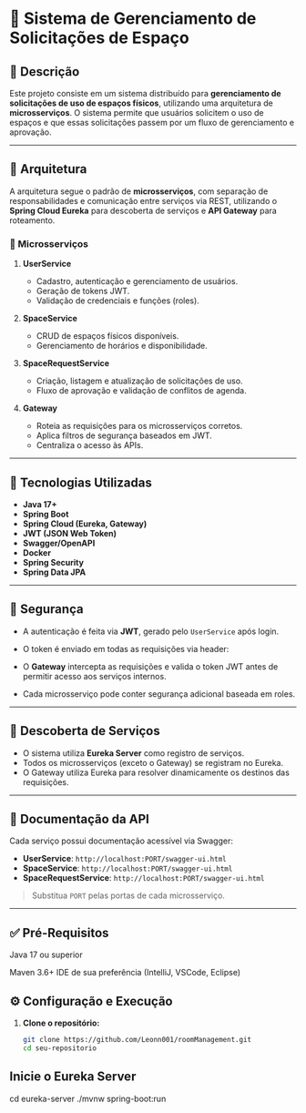 # 🏢 Sistema de Gerenciamento de Solicitações de Espaço

## 📄 Descrição

Este projeto consiste em um sistema distribuído para **gerenciamento de solicitações de uso de espaços físicos**, utilizando uma arquitetura de **microsserviços**. O sistema permite que usuários solicitem o uso de espaços e que essas solicitações passem por um fluxo de gerenciamento e aprovação.

---

## 🧱 Arquitetura

A arquitetura segue o padrão de **microsserviços**, com separação de responsabilidades e comunicação entre serviços via REST, utilizando o **Spring Cloud Eureka** para descoberta de serviços e **API Gateway** para roteamento.

### 🧩 Microsserviços

1. **UserService**
   - Cadastro, autenticação e gerenciamento de usuários.
   - Geração de tokens JWT.
   - Validação de credenciais e funções (roles).

2. **SpaceService**
   - CRUD de espaços físicos disponíveis.
   - Gerenciamento de horários e disponibilidade.

3. **SpaceRequestService**
   - Criação, listagem e atualização de solicitações de uso.
   - Fluxo de aprovação e validação de conflitos de agenda.

4. **Gateway**
   - Roteia as requisições para os microsserviços corretos.
   - Aplica filtros de segurança baseados em JWT.
   - Centraliza o acesso às APIs.

---

## 🚀 Tecnologias Utilizadas

- **Java 17+**
- **Spring Boot**
- **Spring Cloud (Eureka, Gateway)**
- **JWT (JSON Web Token)**
- **Swagger/OpenAPI**
- **Docker**
- **Spring Security**
- **Spring Data JPA**

---

## 🔐 Segurança

- A autenticação é feita via **JWT**, gerado pelo `UserService` após login.
- O token é enviado em todas as requisições via header:

- O **Gateway** intercepta as requisições e valida o token JWT antes de permitir acesso aos serviços internos.
- Cada microsserviço pode conter segurança adicional baseada em roles.

---

## 🧭 Descoberta de Serviços

- O sistema utiliza **Eureka Server** como registro de serviços.
- Todos os microsserviços (exceto o Gateway) se registram no Eureka.
- O Gateway utiliza Eureka para resolver dinamicamente os destinos das requisições.

---

## 🧪 Documentação da API

Cada serviço possui documentação acessível via Swagger:

- **UserService**: `http://localhost:PORT/swagger-ui.html`
- **SpaceService**: `http://localhost:PORT/swagger-ui.html`
- **SpaceRequestService**: `http://localhost:PORT/swagger-ui.html`

> Substitua `PORT` pelas portas de cada microsserviço.

---

## ✅ Pré-Requisitos
Java 17 ou superior

Maven 3.6+
IDE de sua preferência (IntelliJ, VSCode, Eclipse)


## ⚙️ Configuração e Execução

1. **Clone o repositório:**
   ```bash
   git clone https://github.com/Leonn001/roomManagement.git
   cd seu-repositorio

## Inicie o Eureka Server

cd eureka-server
./mvnw spring-boot:run

